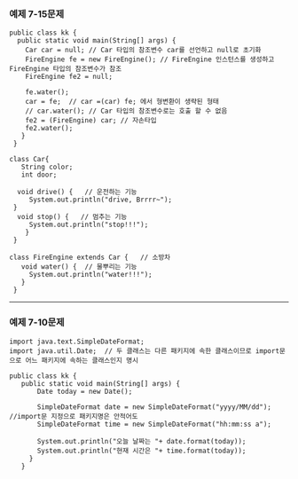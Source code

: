 ### 예제 7-15문제

    public class kk {    
      public static void main(String[] args) {
        Car car = null; // Car 타입의 참조변수 car를 선언하고 null로 초기화 
        FireEngine fe = new FireEngine(); // FireEngine 인스턴스를 생성하고 FireEngine 타입의 참조변수가 참조
        FireEngine fe2 = null;

        fe.water();
        car = fe;  // car =(car) fe; 에서 형변환이 생략된 형태
        // car.water(); // Car 타입의 참조변수로는 호출 할 수 없음
        fe2 = (FireEngine) car; // 자손타입
        fe2.water();
       }
     }

    class Car{
       String color;
       int door;

      void drive() {   // 운전하는 기능
         System.out.println("drive, Brrrr~");
     }
      void stop() {   // 멈추는 기능
         System.out.println("stop!!!");
        }
     }

    class FireEngine extends Car {   // 소방차
       void water() {  // 물뿌리는 기능
         System.out.println("water!!!");
       } 
     }
----   
### 예제 7-10문제

    import java.text.SimpleDateFormat;
    import java.util.Date;  // 두 클래스는 다른 패키지에 속한 클래스이므로 import문으로 어느 패키지에 속하는 클래스인지 명시

    public class kk {
       public static void main(String[] args) {
           Date today = new Date();

           SimpleDateFormat date = new SimpleDateFormat("yyyy/MM/dd");  //import문 지정으로 패키지명은 안적어도 
           SimpleDateFormat time = new SimpleDateFormat("hh:mm:ss a");

           System.out.println("오늘 날짜는 "+ date.format(today));
           System.out.println("현재 시간은 "+ time.format(today));
         }
       }
